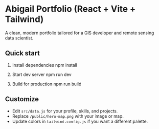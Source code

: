 # Abigail Portfolio (React + Vite + Tailwind)

A clean, modern portfolio tailored for a GIS developer and remote sensing data scientist.

## Quick start
1) Install dependencies
   npm install

2) Start dev server
   npm run dev

3) Build for production
   npm run build

## Customize
- Edit `src/data.js` for your profile, skills, and projects.
- Replace `/public/hero-map.png` with your image or map.
- Update colors in `tailwind.config.js` if you want a different palette.
